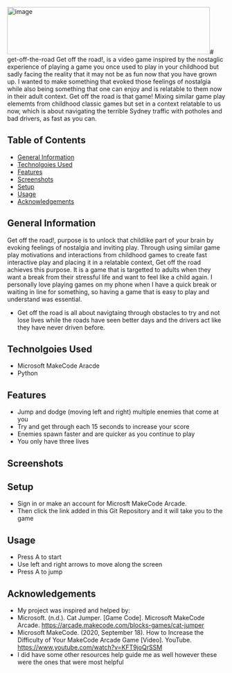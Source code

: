 <img width="468" height="109" alt="image" src="https://github.com/user-attachments/assets/17d0518e-be19-4ad6-9bf8-c0bfff487c9b" /># get-off-the-road
Get off the road!, is a video game inspired by the nostaglic experience of playing a game you once used to play in your childhood but sadly facing the reality that it may not be as fun now that you have grown up. 
I wanted to make something that evoked those feelings of nostalgia while also being something that one can enjoy and is relatable to them now in their adult context. 
Get off the road is that game! 
Mixing similar game play elememts from childhood classic games but set in a context relatable to us now, which is about navigating the terrible Sydney traffic with potholes and bad drivers, as fast as you can. 

## Table of Contents
*  [General Information](#general-Information)
*  [Technolgoies Used](#Technologies-Used) 
*  [Features](#Features)
*  [Screenshots](#Screenshots)
*  [Setup](#Setup)
*  [Usage](#Usage)
*  [Acknowledgements](#Acknowledgements) 

## General Information
Get off the road!, purpose is to unlock that childlike part of your brain by evoking feelings of nostalgia and inviting play. Through using similar game play motivations and interactions from childhood games to create fast interactive play and placing it in a relatable context, Get off the road achieves this purpose. It is a game that is targetted to adults when they want a break from their stressful life and want to feel like a child again. I personally love playing games on my phone when I have a quick break or waiting in line for something, so having a game that is easy to play and understand was essential. 
* Get off the road is all about navigtaing through obstacles to try and not lose lives while the roads have seen better days and the drivers act like they have never driven before. 

## Technolgoies Used
* Microsoft MakeCode Aracde 
* Python

## Features 
*  Jump and dodge (moving left and right) multiple enemies that come at you
*  Try and get through each 15 seconds to increase your score
*  Enemies spawn faster and are quicker as you continue to play
*  You only have three lives

## Screenshots 

## Setup 
* Sign in or make an account for Microsft MakeCode Arcade.
* Then click the link added in this Git Repository and it will take you to the game

## Usage 
* Press A to start
* Use left and right arrows to move along the screen
* Press A to jump

## Acknowledgements 
* My project was inspired and helped by:
* Microsoft. (n.d.). Cat Jumper. [Game Code]. Microsoft MakeCode Arcade. https://arcade.makecode.com/blocks-games/cat-jumper 
* Microsoft MakeCode. (2020, September 18). How to Increase the Difficulty of Your MakeCode Arcade Game [Video]. YouTube. https://www.youtube.com/watch?v=KFT9joQrSSM
* I did have some other resources help guide me as well however these were the ones that were most helpful 





